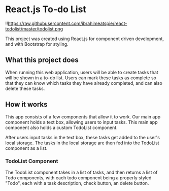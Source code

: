 # React.js To-do List

!!https://raw.githubusercontent.com/ibrahimeatspie/react-todolist/master/todolist.png

This project was created using React.js for component driven development, and with Bootstrap for styling.

## What this project does

When running this web application, users will be able to create tasks that will be shown in a to-do list. Users can mark these tasks as complete so that they can know which tasks they have already completed, and can also delete these tasks.

## How it works

This app consists of a few components that allow it to work. Our main app component holds a text box, allowing users to input tasks. This main app component also holds a custom TodoList component. 

After users input tasks in the text box, these tasks get added to the user's local storage. The tasks in the local storage are then fed into the TodoList component as a list.

### TodoList Component

The TodoList component takes in a list of tasks, and then returns a list of Todo components, with each todo component being a properly styled "Todo", each with a task description, check button, an delete button.

